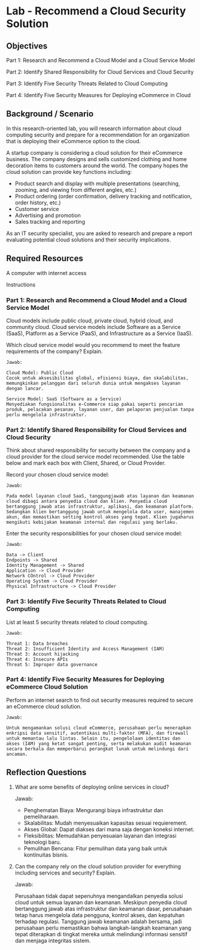 # Lab - Recommend a Cloud Security Solution

## Objectives

Part 1: Research and Recommend a Cloud Model and a Cloud Service Model

Part 2: Identify Shared Responsibility for Cloud Services and Cloud Security

Part 3: Identify Five Security Threats Related to Cloud Computing

Part 4: Identify Five Security Measures for Deploying eCommerce in Cloud

## Background / Scenario

In this research-oriented lab, you will research information about cloud computing security and prepare for a recommendation for an organization that is deploying their eCommerce option to the cloud.

A startup company is considering a cloud solution for their eCommerce business. The company designs and sells customized clothing and home decoration items to customers around the world. The company hopes the cloud solution can provide key functions including:

- Product search and display with multiple presentations (searching, zooming, and viewing from different angles, etc.)
- Product ordering (order confirmation, delivery tracking and notification, order history, etc.)
- Customer service
- Advertising and promotion
- Sales tracking and reporting

As an IT security specialist, you are asked to research and prepare a report evaluating potential cloud solutions and their security implications.

## Required Resources

A computer with internet access

Instructions

### Part 1: Research and Recommend a Cloud Model and a Cloud Service Model

Cloud models include public cloud, private cloud, hybrid cloud, and community cloud. Cloud service models include Software as a Service (SaaS), Platform as a Service (PaaS), and Infrastructure as a Service (IaaS).

Which cloud service model would you recommend to meet the feature requirements of the company? Explain.

    Jawab:

    Cloud Model: Public Cloud
    Cocok untuk aksesibilitas global, efisiensi biaya, dan skalabilitas, memungkinkan pelanggan dari seluruh dunia untuk mengakses layanan dengan lancar.

    Service Model: SaaS (Software as a Service)
    Menyediakan fungsionalitas e-Commerce siap pakai seperti pencarian produk, pelacakan pesanan, layanan user, dan pelaporan penjualan tanpa perlu mengelola infrastruktur.

### Part 2: Identify Shared Responsibility for Cloud Services and Cloud Security

Think about shared responsibility for security between the company and a cloud provider for the cloud service model recommended. Use the table below and mark each box with Client, Shared, or Cloud Provider.

Record your chosen cloud service model:

    Jawab:

    Pada model layanan cloud SaaS, tanggungjawab atas layanan dan keamanan cloud dibagi antara penyedia cloud dan klien. Penyedia cloud bertanggung jawab atas infrastruktur, aplikasi, dan keamanan platform. Sedangkan klien bertanggung jawab untuk mengelola data user, manajemen akun, dan memastikan setting kontrol akses yang tepat. Klien jugaharus mengikuti kebijakan keamanan internal dan regulasi yang berlaku.

Enter the security responsibilities for your chosen cloud service model:

    Jawab:

    Data -> Client
    Endpoints -> Shared
    Identity Management -> Shared
    Application -> Cloud Provider
    Network COntrol -> Cloud Provider
    Operating System -> Cloud Provider
    Physical Infrastructure -> Cloud Provider

### Part 3: Identify Five Security Threats Related to Cloud Computing

List at least 5 security threats related to cloud computing.

    Jawab:

    Threat 1: Data breaches
    Threat 2: Insufficient Identity and Access Management (IAM)
    Threat 3: Account hijacking
    Threat 4: Insecure APIs
    Threat 5: Improper data governance

### Part 4: Identify Five Security Measures for Deploying eCommerce Cloud Solution

Perform an internet search to find out security measures required to secure an eCommerce cloud solution.

    Jawab:

    Untuk mengamankan solusi cloud eCommerce, perusahaan perlu menerapkan enkripsi data sensitif, autentikasi multi-faktor (MFA), dan firewall untuk memantau lalu lintas. Selain itu, pengelolaan identitas dan akses (IAM) yang ketat sangat penting, serta melakukan audit keamanan secara berkala dan memperbarui perangkat lunak untuk melindungi dari ancaman.

## Reflection Questions

1. What are some benefits of deploying online services in cloud?

   Jawab:

   - Penghematan Biaya: Mengurangi biaya infrastruktur dan pemeliharaan.
   - Skalabilitas: Mudah menyesuaikan kapasitas sesuai requierement.
   - Akses Global: Dapat diakses dari mana saja dengan koneksi internet.
   - Fleksibilitas: Memudahkan penyesuaian layanan dan integrasi teknologi baru.
   - Pemulihan Bencana: Fitur pemulihan data yang baik untuk kontinuitas bisnis.

2. Can the company rely on the cloud solution provider for everything including services and security? Explain.

   Jawab:

   Perusahaan tidak dapat sepenuhnya mengandalkan penyedia solusi cloud untuk semua layanan dan keamanan. Meskipun penyedia cloud bertanggung jawab atas infrastruktur dan keamanan dasar, perusahaan tetap harus mengelola data pengguna, kontrol akses, dan kepatuhan terhadap regulasi. Tanggung jawab keamanan adalah bersama, jadi perusahaan perlu memastikan bahwa langkah-langkah keamanan yang tepat diterapkan di tingkat mereka untuk melindungi informasi sensitif dan menjaga integritas sistem.
